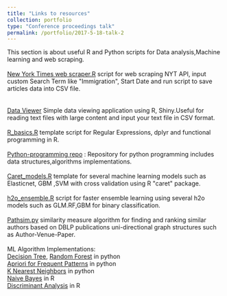 ```yaml
---
title: "Links to resources"
collection: portfolio
type: "Conference proceedings talk"
permalink: /portfolio/2017-5-18-talk-2
---
```

This section is about useful R and Python scripts for Data analysis,Machine learning and web scraping.
<br/>
<br/>
[New York Times web scraper.R](https://github.com/bandjay/NYtimes/blob/master/NYtimes_EveryDay_Scraper.R)  script for web scraping  NYT API, input custom Search Term like "Immigration", Start Date and run script to save articles data into CSV file.
<br/>        
<br/>
[Data Viewer](https://github.com/bandjay/NYtimes/tree/master/DataViewer) Simple data viewing application using R, Shiny.Useful for reading text files with large content and input your text file in CSV format.
<br/> 
<br/>
[R_basics.R](https://github.com/bandjay/R-programming/blob/master/R_basics.R)  template script for Regular Expressions, dplyr and functional programming in R.
<br/>
<br/>
[Python-programming repo](https://github.com/bandjay/python-programming) : Repository for python programming includes data structures,algorithms implementations.
<br/>
<br/>
[Caret_models.R](https://github.com/bandjay/R-programming/blob/master/Caret%20Pack-%20All%20algos.Rmd)  template for several machine learning models such as Elasticnet, GBM ,SVM with cross validation using R "caret" package.
<br/>​
<br/>
[h2o_ensemble.R](https://github.com/bandjay/R-programming/blob/master/h20.R) script for faster ensemble learning using several h2o models such as GLM.RF,GBM for binary classification.
<br/>
<br/>
[Pathsim.py](https://github.com/bandjay/python-programming/blob/master/Similarity.py)   similarity measure algorithm for finding and ranking similar authors based on DBLP publications uni-directional graph structures such as Author-Venue-Paper. 
<br/>
<br/>
ML Algorithm Implementations: <br/>
[Decision Tree](https://github.com/bandjay/python-programming/blob/master/DecisionTree.py), [Random Forest](https://github.com/bandjay/python-programming/blob/master/RandomForest.py) in python<br/>
​[Apriori for Frequent Patterns](https://github.com/bandjay/python-programming/blob/master/Apriori_FP.py) in python<br/>
​[K Nearest Neighbors](https://github.com/bandjay/python-programming/blob/master/KNN.py) in python<br/>
​[Naive Bayes](https://github.com/bandjay/R-programming/blob/master/NB.R) in R<br/>
​[Discriminant Analysis](https://github.com/bandjay/R-programming/blob/master/Discriminant%20Analysis.R) in R
​ 
 
​



​

​
